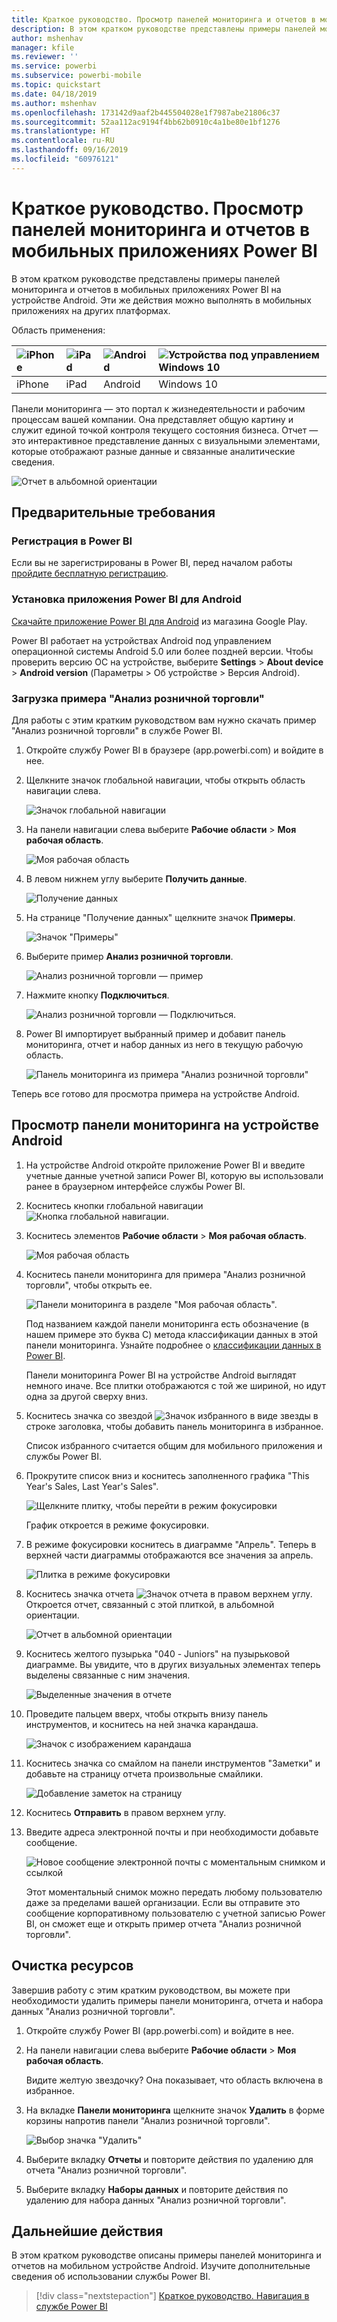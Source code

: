 ```yaml
---
title: Краткое руководство. Просмотр панелей мониторинга и отчетов в мобильных приложениях
description: В этом кратком руководстве представлены примеры панелей мониторинга и отчетов в мобильных приложениях Power BI.
author: mshenhav
manager: kfile
ms.reviewer: ''
ms.service: powerbi
ms.subservice: powerbi-mobile
ms.topic: quickstart
ms.date: 04/18/2019
ms.author: mshenhav
ms.openlocfilehash: 173142d9aaf2b445504028e1f7987abe21806c37
ms.sourcegitcommit: 52aa112ac9194f4bb62b0910c4a1be80e1bf1276
ms.translationtype: HT
ms.contentlocale: ru-RU
ms.lasthandoff: 09/16/2019
ms.locfileid: "60976121"
---
```

# <a name="quickstart-explore-dashboards-and-reports-in-the-power-bi-mobile-apps"></a>Краткое руководство. Просмотр панелей мониторинга и отчетов в мобильных приложениях Power BI
В этом кратком руководстве представлены примеры панелей мониторинга и отчетов в мобильных приложениях Power BI на устройстве Android. Эти же действия можно выполнять в мобильных приложениях на других платформах. 

Область применения:

| ![iPhone](./media/mobile-apps-quickstart-view-dashboard-report/iphone-logo-30-px.png) | ![iPad](./media/mobile-apps-quickstart-view-dashboard-report/ipad-logo-30-px.png) | ![Android](./media/mobile-apps-quickstart-view-dashboard-report/android-logo-30-px.png) | ![Устройства под управлением Windows 10](./media/mobile-apps-quickstart-view-dashboard-report/win-10-logo-30-px.png) |
|:--- |:--- |:--- |:--- |
| iPhone | iPad | Android | Windows 10 |

Панели мониторинга — это портал к жизнедеятельности и рабочим процессам вашей компании. Она представляет общую картину и служит единой точкой контроля текущего состояния бизнеса. Отчет — это интерактивное представление данных с визуальными элементами, которые отображают разные данные и связанные аналитические сведения. 

![Отчет в альбомной ориентации](././media/mobile-apps-quickstart-view-dashboard-report/power-bi-android-quickstart-report.png)

## <a name="prerequisites"></a>Предварительные требования

### <a name="sign-up-for-power-bi"></a>Регистрация в Power BI
Если вы не зарегистрированы в Power BI, перед началом работы [пройдите бесплатную регистрацию](https://app.powerbi.com/signupredirect?pbi_source=web).

### <a name="install-the-power-bi-for-android-app"></a>Установка приложения Power BI для Android
[Скачайте приложение Power BI для Android](http://go.microsoft.com/fwlink/?LinkID=544867) из магазина Google Play.

Power BI работает на устройствах Android под управлением операционной системы Android 5.0 или более поздней версии. Чтобы проверить версию ОС на устройстве, выберите **Settings** > **About device** > **Android version** (Параметры > Об устройстве > Версия Android).

### <a name="download-the-retail-analysis-sample"></a>Загрузка примера "Анализ розничной торговли"
Для работы с этим кратким руководством вам нужно скачать пример "Анализ розничной торговли" в службе Power BI.

1. Откройте службу Power BI в браузере (app.powerbi.com) и войдите в нее.

1. Щелкните значок глобальной навигации, чтобы открыть область навигации слева.

    ![Значок глобальной навигации](./media/mobile-apps-quickstart-view-dashboard-report/power-bi-android-quickstart-global-nav-icon.png)

2. На панели навигации слева выберите **Рабочие области** > **Моя рабочая область**.

    ![Моя рабочая область](./media/mobile-apps-quickstart-view-dashboard-report/power-bi-android-quickstart-my-workspace.png)

3. В левом нижнем углу выберите **Получить данные**.
   
    ![Получение данных](./media/mobile-apps-quickstart-view-dashboard-report/power-bi-get-data.png)

3. На странице "Получение данных" щелкните значок **Примеры**.
   
   ![Значок "Примеры"](./media/mobile-apps-quickstart-view-dashboard-report/power-bi-samples-icon.png)

4. Выберите пример **Анализ розничной торговли**.
 
    ![Анализ розничной торговли — пример](./media/mobile-apps-quickstart-view-dashboard-report/power-bi-rs.png)
 
8. Нажмите кнопку **Подключиться**.  
  
   ![Анализ розничной торговли — Подключиться.](./media/mobile-apps-quickstart-view-dashboard-report/retail16.png)
   
5. Power BI импортирует выбранный пример и добавит панель мониторинга, отчет и набор данных из него в текущую рабочую область.
   
   ![Панель мониторинга из примера "Анализ розничной торговли"](./media/mobile-apps-quickstart-view-dashboard-report/power-bi-service-opportunity-sample.png)

Теперь все готово для просмотра примера на устройстве Android.

## <a name="view-a-dashboard-on-your-android-device"></a>Просмотр панели мониторинга на устройстве Android
1. На устройстве Android откройте приложение Power BI и введите учетные данные учетной записи Power BI, которую вы использовали ранее в браузерном интерфейсе службы Power BI.

1.  Коснитесь кнопки глобальной навигации ![Кнопка глобальной навигации](./media/mobile-apps-quickstart-view-dashboard-report/power-bi-iphone-global-nav-button.png).

2.  Коснитесь элементов **Рабочие области** > **Моя рабочая область**.

    ![Моя рабочая область](./media/mobile-apps-quickstart-view-dashboard-report/power-bi-android-quickstart-workspaces.png)

3. Коснитесь панели мониторинга для примера "Анализ розничной торговли", чтобы открыть ее.
 
    ![Панели мониторинга в разделе "Моя рабочая область".](./media/mobile-apps-quickstart-view-dashboard-report/power-bi-android-quickstart-open-retail.png)
   
    Под названием каждой панели мониторинга есть обозначение (в нашем примере это буква C) метода классификации данных в этой панели мониторинга. Узнайте подробнее о [классификации данных в Power BI](../../service-data-classification.md).

    Панели мониторинга Power BI на устройстве Android выглядят немного иначе. Все плитки отображаются с той же шириной, но идут одна за другой сверху вниз.

4. Коснитесь значка со звездой ![Значок избранного в виде звезды](./media/mobile-apps-quickstart-view-dashboard-report/power-bi-android-quickstart-favorite-icon.png) в строке заголовка, чтобы добавить панель мониторинга в избранное.

    Список избранного считается общим для мобильного приложения и службы Power BI.

4. Прокрутите список вниз и коснитесь заполненного графика "This Year's Sales, Last Year's Sales".

    ![Щелкните плитку, чтобы перейти в режим фокусировки](./media/mobile-apps-quickstart-view-dashboard-report/power-bi-android-quickstart-tap-tile-fave.png)

    График откроется в режиме фокусировки.

7. В режиме фокусировки коснитесь в диаграмме "Апрель". Теперь в верхней части диаграммы отображаются все значения за апрель.

    ![Плитка в режиме фокусировки](./media/mobile-apps-quickstart-view-dashboard-report/power-bi-android-quickstart-tile-focus.png)

8. Коснитесь значка отчета ![Значок отчета](./media/mobile-apps-quickstart-view-dashboard-report/power-bi-android-quickstart-report-icon.png) в правом верхнем углу. Откроется отчет, связанный с этой плиткой, в альбомной ориентации.

    ![Отчет в альбомной ориентации](././media/mobile-apps-quickstart-view-dashboard-report/power-bi-android-quickstart-report.png)

9. Коснитесь желтого пузырька "040 - Juniors" на пузырьковой диаграмме. Вы увидите, что в других визуальных элементах теперь выделены связанные с ним значения. 

    ![Выделенные значения в отчете](./media/mobile-apps-quickstart-view-dashboard-report/power-bi-android-quickstart-cross-highlight.png)

10. Проведите пальцем вверх, чтобы открыть внизу панель инструментов, и коснитесь на ней значка карандаша.

    ![Значок с изображением карандаша](./media/mobile-apps-quickstart-view-dashboard-report/power-bi-android-quickstart-tap-pencil.png)

11. Коснитесь значка со смайлом на панели инструментов "Заметки" и добавьте на страницу отчета произвольные смайлики.
 
    ![Добавление заметок на страницу](./media/mobile-apps-quickstart-view-dashboard-report/power-bi-android-quickstart-annotate.png)

12. Коснитесь **Отправить** в правом верхнем углу.

1. Введите адреса электронной почты и при необходимости добавьте сообщение.  

    ![Новое сообщение электронной почты с моментальным снимком и ссылкой](./media/mobile-apps-quickstart-view-dashboard-report/power-bi-android-quickstart-send-snapshot.png)

    Этот моментальный снимок можно передать любому пользователю даже за пределами вашей организации. Если вы отправите это сообщение корпоративному пользователю с учетной записью Power BI, он сможет еще и открыть пример отчета "Анализ розничной торговли".

## <a name="clean-up-resources"></a>Очистка ресурсов

Завершив работу с этим кратким руководством, вы можете при необходимости удалить примеры панели мониторинга, отчета и набора данных "Анализ розничной торговли".

1. Откройте службу Power BI (app.powerbi.com) и войдите в нее.

2. На панели навигации слева выберите **Рабочие области** > **Моя рабочая область**.

    Видите желтую звездочку? Она показывает, что область включена в избранное.

3. На вкладке **Панели мониторинга** щелкните значок **Удалить** в форме корзины напротив панели "Анализ розничной торговли".

    ![Выбор значка "Удалить"](./media/mobile-apps-quickstart-view-dashboard-report/power-bi-android-quickstart-delete-retail.png)

4. Выберите вкладку **Отчеты** и повторите действия по удалению для отчета "Анализ розничной торговли".

5. Выберите вкладку **Наборы данных** и повторите действия по удалению для набора данных "Анализ розничной торговли".


## <a name="next-steps"></a>Дальнейшие действия

В этом кратком руководстве описаны примеры панелей мониторинга и отчетов на мобильном устройстве Android. Изучите дополнительные сведения об использовании службы Power BI. 

> [!div class="nextstepaction"]
> [Краткое руководство. Навигация в службе Power BI](../end-user-experience.md)

